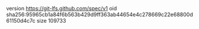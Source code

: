 version https://git-lfs.github.com/spec/v1
oid sha256:95965cb1a84f6b563b429d9ff363ab44654e4c278669c22e68800d61150d4c7c
size 109733
